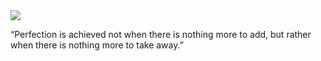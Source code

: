 <img src="https://github.com/FikraOps/FikraOps/blob/master/desksma.jpg">

“Perfection is achieved not when there is nothing more to add, but rather when there is nothing more to take away.”

